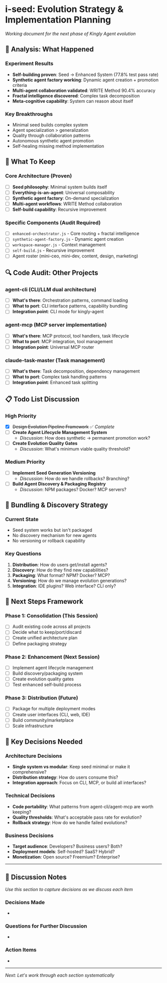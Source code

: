 # i-seed: Evolution Strategy & Implementation Planning

*Working document for the next phase of Kingly Agent evolution*

## 🔬 Analysis: What Happened

### Experiment Results
- **Self-building proven**: Seed → Enhanced System (77.8% test pass rate)
- **Synthetic agent factory working**: Dynamic agent creation + promotion criteria
- **Multi-agent collaboration validated**: WRITE Method 90.4% accuracy
- **Fractal intelligence discovered**: Complex task decomposition
- **Meta-cognitive capability**: System can reason about itself

### Key Breakthroughs
- Minimal seed builds complex system
- Agent specialization > generalization
- Quality through collaboration patterns
- Autonomous synthetic agent promotion
- Self-healing missing method implementation

## 🎯 What To Keep

### Core Architecture (Proven)
- [ ] **Seed philosophy**: Minimal system builds itself
- [ ] **Everything-is-an-agent**: Universal composability 
- [ ] **Synthetic agent factory**: On-demand specialization
- [ ] **Multi-agent workflows**: WRITE Method collaboration
- [ ] **Self-build capability**: Recursive improvement

### Specific Components (Audit Required)
- [ ] `enhanced-orchestrator.js` - Core routing + fractal intelligence
- [ ] `synthetic-agent-factory.js` - Dynamic agent creation
- [ ] `workspace-manager.js` - Context management
- [ ] `self-build.js` - Recursive improvement
- [ ] Agent roster (mini-ceo, mini-dev, content, design, marketing)

## 🔍 Code Audit: Other Projects

### agent-cli (CLI/LLM dual architecture)
- [ ] **What's there**: Orchestration patterns, command loading
- [ ] **What to port**: CLI interface patterns, capability bundling
- [ ] **Integration point**: CLI mode for kingly-agent

### agent-mcp (MCP server implementation)  
- [ ] **What's there**: MCP protocol, tool handlers, task lifecycle
- [ ] **What to port**: MCP integration, tool management
- [ ] **Integration point**: Universal MCP router

### claude-task-master (Task management)
- [ ] **What's there**: Task decomposition, dependency management
- [ ] **What to port**: Complex task handling patterns
- [ ] **Integration point**: Enhanced task splitting

## 📋 Todo List Discussion

### High Priority
- [x] ~~Design Evolution Pipeline Framework~~ ✅ *Complete*
- [ ] **Create Agent Lifecycle Management System** 
  - *Discussion*: How does synthetic → permanent promotion work?
- [ ] **Create Evolution Quality Gates**
  - *Discussion*: What's minimum viable quality threshold?

### Medium Priority  
- [ ] **Implement Seed Generation Versioning**
  - *Discussion*: How do we handle rollbacks? Branching?
- [ ] **Build Agent Discovery & Packaging Registry**
  - *Discussion*: NPM packages? Docker? MCP servers?

## 🎪 Bundling & Discovery Strategy

### Current State
- Seed system works but isn't packaged
- No discovery mechanism for new agents
- No versioning or rollback capability

### Key Questions
1. **Distribution**: How do users get/install agents?
2. **Discovery**: How do they find new capabilities?
3. **Packaging**: What format? NPM? Docker? MCP?
4. **Versioning**: How do we manage evolution generations?
5. **Integration**: IDE plugins? Web interface? CLI only?

## 🚀 Next Steps Framework

### Phase 1: Consolidation (This Session)
- [ ] Audit existing code across all projects
- [ ] Decide what to keep/port/discard
- [ ] Create unified architecture plan
- [ ] Define packaging strategy

### Phase 2: Enhancement (Next Session)
- [ ] Implement agent lifecycle management
- [ ] Build discovery/packaging system
- [ ] Create evolution quality gates
- [ ] Test enhanced self-build process

### Phase 3: Distribution (Future)
- [ ] Package for multiple deployment modes
- [ ] Create user interfaces (CLI, web, IDE)
- [ ] Build community/marketplace
- [ ] Scale infrastructure

## 🤔 Key Decisions Needed

### Architecture Decisions
- **Single system vs modular**: Keep seed minimal or make it comprehensive?
- **Distribution strategy**: How do users consume this?
- **Integration approach**: Focus on CLI, MCP, or build all interfaces?

### Technical Decisions  
- **Code portability**: What patterns from agent-cli/agent-mcp are worth keeping?
- **Quality thresholds**: What's acceptable pass rate for evolution?
- **Rollback strategy**: How do we handle failed evolutions?

### Business Decisions
- **Target audience**: Developers? Business users? Both?
- **Deployment models**: Self-hosted? SaaS? Hybrid?
- **Monetization**: Open source? Freemium? Enterprise?

---

## 📝 Discussion Notes

*Use this section to capture decisions as we discuss each item*

### Decisions Made
- 

### Questions for Further Discussion
- 

### Action Items
- 

---

*Next: Let's work through each section systematically*